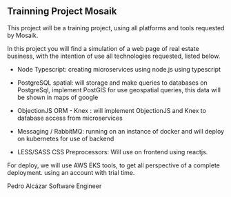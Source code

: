 ## Trainning Project Mosaik

This project will be a training project, using all platforms and tools requested by Mosaik.

In this project you will find a simulation of a web page of real estate business, with the intention of use all technologies requested, listed below.

- Node Typescript: creating microservices using node.js using typescript

- PostgreSQL spatial: will storage and make queries to databases on PostgreSql, implement PostGIS for use geospatial queries, this data will be shown in maps of google

- ObjectionJS ORM - Knex : will implement ObjectionJS and Knex to database access from microservices

- Messaging / RabbitMQ: running on an instance of docker and will deploy on kubernetes for use of backend

- LESS/SASS CSS Preprocessors:  Will use on frontend using reactjs.

For deploy, we will use AWS EKS tools, to get all perspective of a complete deployment. using an account with trial time.

Pedro Alcázar
Software Engineer